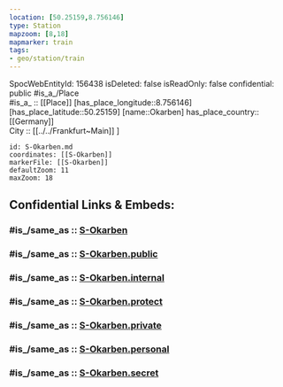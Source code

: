 ```yaml
---
location: [50.25159,8.756146] 
type: Station 
mapzoom: [8,18] 
mapmarker: train 
tags:
- geo/station/train
---
```

SpocWebEntityId: 156438
isDeleted: false
isReadOnly: false
confidential: public
#is_a_/Place  
#is_a_ :: [[Place]] 
[has_place_longitude::8.756146] 
[has_place_latitude::50.25159] 
[name::Okarben] 
has_place_country:: [[Germany]]  
City :: [[../../Frankfurt~Main]] ] 


```leaflet
id: S-Okarben.md
coordinates: [[S-Okarben]] 
markerFile: [[S-Okarben]] 
defaultZoom: 11 
maxZoom: 18
```


## Confidential Links & Embeds: 

### #is_/same_as :: [S-Okarben](/_Standards/Earth/Continent/Europe/Europe~Central/Germany/Germany~West/Hessen/counties~Hessen/Frankfurt~Main/Stations-FFM~S/S-Okarben.md) 

### #is_/same_as :: [S-Okarben.public](/_public/Earth/Continent/Europe/Europe~Central/Germany/Germany~West/Hessen/counties~Hessen/Frankfurt~Main/Stations-FFM~S/S-Okarben.public.md) 

### #is_/same_as :: [S-Okarben.internal](/_internal/Earth/Continent/Europe/Europe~Central/Germany/Germany~West/Hessen/counties~Hessen/Frankfurt~Main/Stations-FFM~S/S-Okarben.internal.md) 

### #is_/same_as :: [S-Okarben.protect](/_protect/Earth/Continent/Europe/Europe~Central/Germany/Germany~West/Hessen/counties~Hessen/Frankfurt~Main/Stations-FFM~S/S-Okarben.protect.md) 

### #is_/same_as :: [S-Okarben.private](/_private/Earth/Continent/Europe/Europe~Central/Germany/Germany~West/Hessen/counties~Hessen/Frankfurt~Main/Stations-FFM~S/S-Okarben.private.md) 

### #is_/same_as :: [S-Okarben.personal](/_personal/Earth/Continent/Europe/Europe~Central/Germany/Germany~West/Hessen/counties~Hessen/Frankfurt~Main/Stations-FFM~S/S-Okarben.personal.md) 

### #is_/same_as :: [S-Okarben.secret](/_secret/Earth/Continent/Europe/Europe~Central/Germany/Germany~West/Hessen/counties~Hessen/Frankfurt~Main/Stations-FFM~S/S-Okarben.secret.md)

